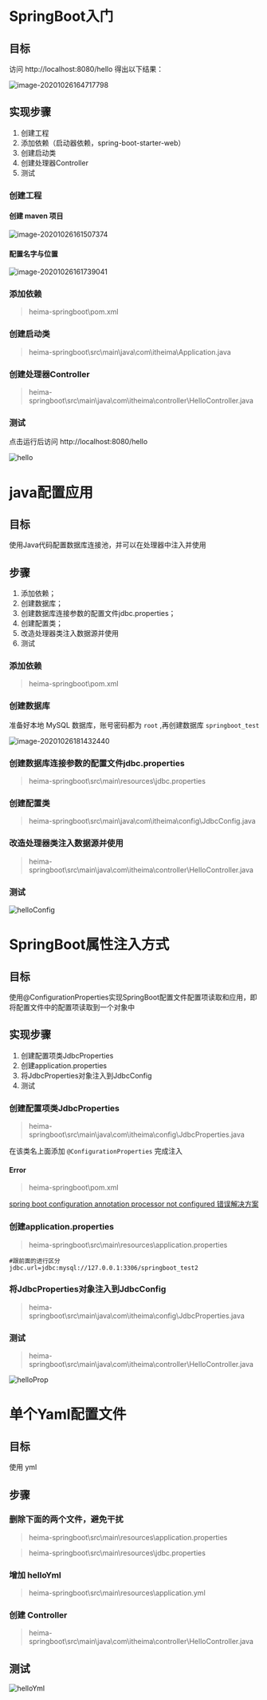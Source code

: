 # SpringBoot入门

## 目标

访问 http://localhost:8080/hello 得出以下结果：

![image-20201026164717798](笔记/image-20201026164717798.png)

## 实现步骤

1. 创建工程
2. 添加依赖（启动器依赖，spring-boot-starter-web）
3. 创建启动类
4. 创建处理器Controller
5. 测试

### 创建工程

#### 创建 maven 项目

![image-20201026161507374](笔记/image-20201026161507374.png)

#### 配置名字与位置

![image-20201026161739041](笔记/image-20201026161739041.png)

### 添加依赖

> heima-springboot\pom.xml
>

### 创建启动类

> heima-springboot\src\main\java\com\itheima\Application.java

### 创建处理器Controller

> heima-springboot\src\main\java\com\itheima\controller\HelloController.java

### 测试

点击运行后访问 http://localhost:8080/hello

![hello](笔记/hello.gif)

# java配置应用

## 目标

使用Java代码配置数据库连接池，并可以在处理器中注入并使用

## 步骤

1. 添加依赖；
2. 创建数据库；
3. 创建数据库连接参数的配置文件jdbc.properties；
4. 创建配置类；
5. 改造处理器类注入数据源并使用
6. 测试

### 添加依赖

> heima-springboot\pom.xml

### 创建数据库

准备好本地 MySQL 数据库，账号密码都为 `root`  ,再创建数据库 `springboot_test` 

![image-20201026181432440](笔记/image-20201026181432440.png)

### 创建数据库连接参数的配置文件jdbc.properties

> heima-springboot\src\main\resources\jdbc.properties

### 创建配置类

> heima-springboot\src\main\java\com\itheima\config\JdbcConfig.java

### 改造处理器类注入数据源并使用

> heima-springboot\src\main\java\com\itheima\controller\HelloController.java
>

### 测试

![helloConfig](笔记/helloConfig.gif)

# SpringBoot属性注入方式

## 目标

使用@ConfigurationProperties实现SpringBoot配置文件配置项读取和应用，即将配置文件中的配置项读取到一个对象中

## 实现步骤

1. 创建配置项类JdbcProperties
2. 创建application.properties
3. 将JdbcProperties对象注入到JdbcConfig
4. 测试

### 创建配置项类JdbcProperties

> heima-springboot\src\main\java\com\itheima\config\JdbcProperties.java

在该类名上面添加 `@ConfigurationProperties` 完成注入

#### Error

> heima-springboot\pom.xml

[spring boot configuration annotation processor not configured 错误解决方案](https://blog.csdn.net/weixin_42362496/article/details/103805993)

###   创建application.properties

> heima-springboot\src\main\resources\application.properties

```properties
#跟前面的进行区分
jdbc.url=jdbc:mysql://127.0.0.1:3306/springboot_test2
```

###   将JdbcProperties对象注入到JdbcConfig

> heima-springboot\src\main\java\com\itheima\config\JdbcProperties.java

###   测试

> heima-springboot\src\main\java\com\itheima\controller\HelloController.java
>

![helloProp](笔记/helloProp.gif)

#  单个Yaml配置文件

## 目标

使用 yml

## 步骤

### 删除下面的两个文件，避免干扰

> heima-springboot\src\main\resources\application.properties

> heima-springboot\src\main\resources\jdbc.properties

### 增加 helloYml 

> heima-springboot\src\main\resources\application.yml
>

### 创建 Controller

> heima-springboot\src\main\java\com\itheima\controller\HelloController.java
>

## 测试

![helloYml](笔记/helloYml.gif)








































































































